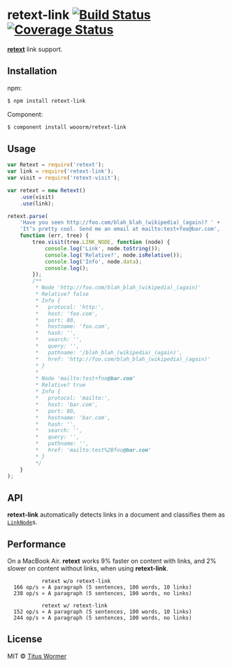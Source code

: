 # retext-link [![Build Status](https://img.shields.io/travis/wooorm/retext-link.svg?style=flat)](https://travis-ci.org/wooorm/retext-link) [![Coverage Status](https://img.shields.io/coveralls/wooorm/retext-link.svg?style=flat)](https://coveralls.io/r/wooorm/retext-link?branch=master)

**[retext](https://github.com/wooorm/retext "Retext")** link support.

## Installation

npm:
```sh
$ npm install retext-link
```

Component:
```sh
$ component install wooorm/retext-link
```

## Usage

```js
var Retext = require('retext');
var link = require('retext-link');
var visit = require('retext-visit');

var retext = new Retext()
    .use(visit)
    .use(link);

retext.parse(
    'Have you seen http://foo.com/blah_blah_(wikipedia)_(again)? ' +
    'It’s pretty cool. Send me an email at mailto:test+foo@bar.com',
    function (err, tree) {
        tree.visit(tree.LINK_NODE, function (node) {
            console.log('Link', node.toString());
            console.log('Relative?', node.isRelative());
            console.log('Info', node.data);
            console.log();
        });
        /**
         * Node 'http://foo.com/blah_blah_(wikipedia)_(again)'
         * Relative? false
         * Info {
         *   protocol: 'http:',
         *   host: 'foo.com',
         *   port: 80,
         *   hostname: 'foo.com',
         *   hash: '',
         *   search: '',
         *   query: '',
         *   pathname: '/blah_blah_(wikipedia)_(again)',
         *   href: 'http://foo.com/blah_blah_(wikipedia)_(again)'
         * }
         *
         * Node 'mailto:test+foo@bar.com'
         * Relative? true
         * Info {
         *   protocol: 'mailto:',
         *   host: 'bar.com',
         *   port: 80,
         *   hostname: 'bar.com',
         *   hash: '',
         *   search: '',
         *   query: '',
         *   pathname: '',
         *   href: 'mailto:test%2Bfoo@bar.com'
         * }
         */
    }
);
```

## API

**retext-link** automatically detects links in a document and classifies them as [`LinkNode`](https://github.com/wooorm/textom-link-node#textomlinknode)s.

## Performance

On a MacBook Air. **retext** works 9% faster on content with links, and 2% slower on content without links, when using **retext-link**.

```
           retext w/o retext-link
  166 op/s » A paragraph (5 sentences, 100 words, 10 links)
  238 op/s » A paragraph (5 sentences, 100 words, no links)

           retext w/ retext-link
  152 op/s » A paragraph (5 sentences, 100 words, 10 links)
  244 op/s » A paragraph (5 sentences, 100 words, no links)
```

## License

MIT © [Titus Wormer](http://wooorm.com)
